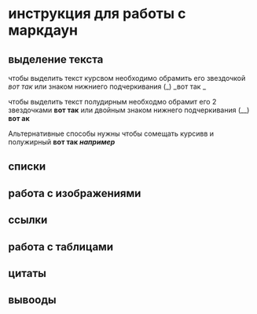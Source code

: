 # инструкция для работы с маркдаун

## выделение текста 
чтобы выделить текст курсвом необходимо обрамить его звездочкой *вот так* или знаком нижниего подчеркивания (_) _вот так _

чтобы выделить текст полудирным необходмо обрамит его 2 звездочками  **вот так** или двойным знаком нижнего подчеркивания (__) __вот ак__


Альтернативные способы нужны чтобы сомещать курсивв и полужирный **вот так _например_** 

## списки 

## работа с изображениями 

## ссылки 

## работа с таблицами 

## цитаты 

## вывооды 

